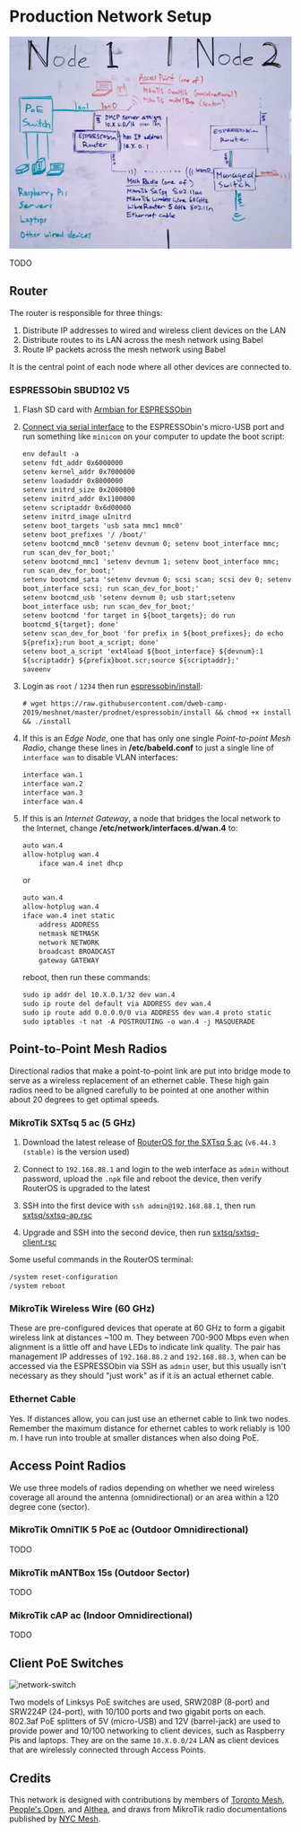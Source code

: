Production Network Setup
========================

![network-diagram](images/network-diagram.jpg?raw=true) 

TODO

## Router

The router is responsible for three things:

1. Distribute IP addresses to wired and wireless client devices on the LAN
1. Distribute routes to its LAN across the mesh network using Babel
1. Route IP packets across the mesh network using Babel

It is the central point of each node where all other devices are connected to.

### ESPRESSObin SBUD102 V5

1. Flash SD card with [Armbian for ESPRESSObin](https://www.armbian.com/espressobin/)

1. [Connect via serial interface](http://wiki.espressobin.net/tiki-index.php?page=Serial+connection+-+Linux) to the ESPRESSObin's micro-USB port and run something like `minicom` on your computer to update the boot script:

    ```
    env default -a
    setenv fdt_addr 0x6000000
    setenv kernel_addr 0x7000000
    setenv loadaddr 0x8000000
    setenv initrd_size 0x2000000
    setenv initrd_addr 0x1100000
    setenv scriptaddr 0x6d00000
    setenv initrd_image uInitrd
    setenv boot_targets 'usb sata mmc1 mmc0'
    setenv boot_prefixes '/ /boot/'
    setenv bootcmd_mmc0 'setenv devnum 0; setenv boot_interface mmc; run scan_dev_for_boot;'
    setenv bootcmd_mmc1 'setenv devnum 1; setenv boot_interface mmc; run scan_dev_for_boot;'
    setenv bootcmd_sata 'setenv devnum 0; scsi scan; scsi dev 0; setenv boot_interface scsi; run scan_dev_for_boot;'
    setenv bootcmd_usb 'setenv devnum 0; usb start;setenv boot_interface usb; run scan_dev_for_boot;'
    setenv bootcmd 'for target in ${boot_targets}; do run bootcmd_${target}; done'
    setenv scan_dev_for_boot 'for prefix in ${boot_prefixes}; do echo ${prefix};run boot_a_script; done'
    setenv boot_a_script 'ext4load ${boot_interface} ${devnum}:1 ${scriptaddr} ${prefix}boot.scr;source ${scriptaddr};'
    saveenv
    ```

1. Login as `root` / `1234` then run [espressobin/install](espressobin/install):

    ```
    # wget https://raw.githubusercontent.com/dweb-camp-2019/meshnet/master/prodnet/espressobin/install && chmod +x install && ./install
    ```

1. If this is an _Edge Node_, one that has only one single _Point-to-point Mesh Radio_, change these lines in **/etc/babeld.conf** to just a single line of `interface wan` to disable VLAN interfaces:

    ```
    interface wan.1
    interface wan.2
    interface wan.3
    interface wan.4
   ```

1. If this is an _Internet Gateway_, a node that bridges the local network to the Internet, change **/etc/network/interfaces.d/wan.4** to:

    ```
    auto wan.4
    allow-hotplug wan.4
        iface wan.4 inet dhcp
    ```

    or

    ```
    auto wan.4
    allow-hotplug wan.4
    iface wan.4 inet static
        address ADDRESS
        netmask NETMASK
        network NETWORK
        broadcast BROADCAST
        gateway GATEWAY
    ```

    reboot, then run these commands:

    ```
    sudo ip addr del 10.X.0.1/32 dev wan.4
    sudo ip route del default via ADDRESS dev wan.4
    sudo ip route add 0.0.0.0/0 via ADDRESS dev wan.4 proto static
    sudo iptables -t nat -A POSTROUTING -o wan.4 -j MASQUERADE
    ```

## Point-to-Point Mesh Radios

Directional radios that make a point-to-point link are put into bridge mode to serve as a wireless replacement of an ethernet cable. These high gain radios need to be aligned carefully to be pointed at one another within about 20 degrees to get optimal speeds.

### MikroTik SXTsq 5 ac (5 GHz)

1. Download the latest release of [RouterOS for the SXTsq 5 ac](https://mikrotik.com/product/sxtsq_5_ac) (`v6.44.3 (stable)` is the version used)

1. Connect to `192.168.88.1` and login to the web interface as `admin` without password, upload the `.npk` file and reboot the device, then verify RouterOS is upgraded to the latest

1. SSH into the first device with `ssh admin@192.168.88.1`, then run [sxtsq/sxtsq-ap.rsc](sxtsq/sxtsq-ap.rsc)

1. Upgrade and SSH into the second device, then run [sxtsq/sxtsq-client.rsc](sxtsq/sxtsq-client.rsc)

Some useful commands in the RouterOS terminal:

```
/system reset-configuration
/system reboot
```

### MikroTik Wireless Wire (60 GHz)

These are pre-configured devices that operate at 60 GHz to form a gigabit wireless link at distances ~100 m. They between 700-900 Mbps even when alignment is a little off and have LEDs to indicate link quality. The pair has management IP addresses of `192.168.88.2` and `192.168.88.3`, when can be accessed via the ESPRESSObin via SSH as `admin` user, but this usually isn't necessary as they should "just work" as if it is an actual ethernet cable.

### Ethernet Cable

Yes. If distances allow, you can just use an ethernet cable to link two nodes. Remember the maximum distance for ethernet cables to work reliably is 100 m. I have run into trouble at smaller distances when also doing PoE.

## Access Point Radios

We use three models of radios depending on whether we need wireless coverage all around the antenna (omnidirectional) or an area within a 120 degree cone (sector).

### MikroTik OmniTIK 5 PoE ac (Outdoor Omnidirectional)

TODO

### MikroTik mANTBox 15s (Outdoor Sector)

TODO

### MikroTik cAP ac (Indoor Omnidirectional)

TODO

## Client PoE Switches

![network-switch](images/network-switch.jpg?raw=true)

Two models of Linksys PoE switches are used, SRW208P (8-port) and SRW224P (24-port), with 10/100 ports and two gigabit ports on each. 802.3af PoE splitters of 5V (micro-USB) and 12V (barrel-jack) are used to provide power and 10/100 networking to client devices, such as Raspberry Pis and laptops. They are on the same `10.X.0.0/24` LAN as client devices that are wirelessly connected through Access Points.

## Credits

This network is designed with contributions by members of [Toronto Mesh](https://tomesh.net), [People's Open](https://peoplesopen.net), and [Althea](https://althea.org), and draws from MikroTik radio documentations published by [NYC Mesh](https://nycmesh.net).
